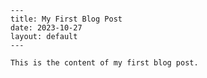     ---
    title: My First Blog Post
    date: 2023-10-27
    layout: default
    ---

    This is the content of my first blog post.
